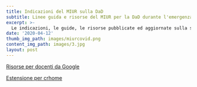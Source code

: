 ```yaml
---
title: Indicazioni del MIUR sulla DaD
subtitle: Linee guida e risorse del MIUR per la DaD durante l'emergenza Covid-19
excerpt: >-
  Le indicazioni, le guide, le risorse pubblicate ed aggiornate sulla sezione dedicata del sito del MIUR a supporto di alunni, docenti e genitori
date: '2020-04-12'
thumb_img_path: images/miurcovid.png
content_img_path: images/3.jpg
layout: post
---
```


[Risorse per docenti da Google](https://teachfromhome.google/intl/it?utm_source=google&utm_medium=cpc&utm_campaign=edu_google&utm_term=imparare+da+casa&gclid=CjwKCAjwvtX0BRAFEiwAGWJyZM27hw0bsFMrS9xxZf0CcauuTBIHpiByocK2AWY9NYes1Bul4pchOBoC06IQAvD_BwE)

[Estensione per crhome](https://meet.google.com/linkredirect?authuser=1&dest=https%3A%2F%2Fchrome.google.com%2Fwebstore%2Fdetail%2Fgoogle-meet-grid-view%2Fbjkegbgpfgpikgkfidhcihhiflbjgfic)


